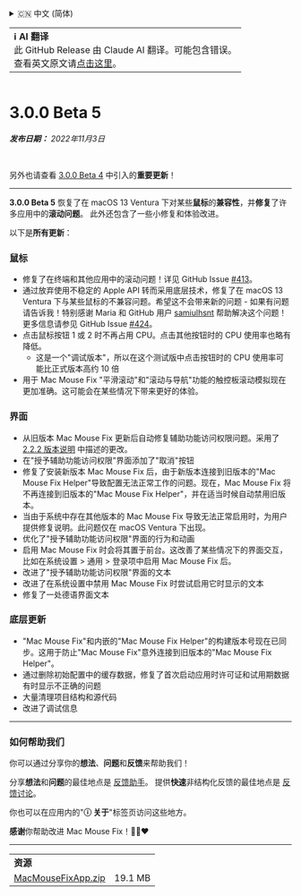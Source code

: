 <details>
<summary>🇨🇳 中文 (简体)</summary>

[🇬🇧 English (GitHub)](https://github.com/noah-nuebling/mac-mouse-fix/releases/tag/3.0.0-Beta-5)\
[🇦🇩 Català](https://redirect.macmousefix.com/?target=mmf-release&tag=3.0.0-Beta-5&locale=ca)\
[🇩🇪 Deutsch](https://redirect.macmousefix.com/?target=mmf-release&tag=3.0.0-Beta-5&locale=de)\
[🇪🇸 Español](https://redirect.macmousefix.com/?target=mmf-release&tag=3.0.0-Beta-5&locale=es)\
[🇫🇷 Français](https://redirect.macmousefix.com/?target=mmf-release&tag=3.0.0-Beta-5&locale=fr)\
[🇮🇩 Indonesia](https://redirect.macmousefix.com/?target=mmf-release&tag=3.0.0-Beta-5&locale=id)\
[🇮🇹 Italiano](https://redirect.macmousefix.com/?target=mmf-release&tag=3.0.0-Beta-5&locale=it)\
[🇭🇺 Magyar](https://redirect.macmousefix.com/?target=mmf-release&tag=3.0.0-Beta-5&locale=hu)\
[🇳🇱 Nederlands](https://redirect.macmousefix.com/?target=mmf-release&tag=3.0.0-Beta-5&locale=nl)\
[🇵🇱 Polski](https://redirect.macmousefix.com/?target=mmf-release&tag=3.0.0-Beta-5&locale=pl)\
[🇧🇷 Português (Brasil)](https://redirect.macmousefix.com/?target=mmf-release&tag=3.0.0-Beta-5&locale=pt-BR)\
[🇵🇹 Português (Portugal)](https://redirect.macmousefix.com/?target=mmf-release&tag=3.0.0-Beta-5&locale=pt-PT)\
[🇷🇴 Română](https://redirect.macmousefix.com/?target=mmf-release&tag=3.0.0-Beta-5&locale=ro)\
[🇸🇪 Svenska](https://redirect.macmousefix.com/?target=mmf-release&tag=3.0.0-Beta-5&locale=sv)\
[🇻🇳 Tiếng Việt](https://redirect.macmousefix.com/?target=mmf-release&tag=3.0.0-Beta-5&locale=vi)\
[🇹🇷 Türkçe](https://redirect.macmousefix.com/?target=mmf-release&tag=3.0.0-Beta-5&locale=tr)\
[🇨🇿 Čeština](https://redirect.macmousefix.com/?target=mmf-release&tag=3.0.0-Beta-5&locale=cs)\
[🇬🇷 Ελληνικά](https://redirect.macmousefix.com/?target=mmf-release&tag=3.0.0-Beta-5&locale=el)\
[🇷🇺 Русский](https://redirect.macmousefix.com/?target=mmf-release&tag=3.0.0-Beta-5&locale=ru)\
[🇺🇦 Українська](https://redirect.macmousefix.com/?target=mmf-release&tag=3.0.0-Beta-5&locale=uk)\
[🇮🇱 עברית](https://redirect.macmousefix.com/?target=mmf-release&tag=3.0.0-Beta-5&locale=he)\
[🇸🇦 العربية](https://redirect.macmousefix.com/?target=mmf-release&tag=3.0.0-Beta-5&locale=ar)\
[🇮🇳 हिन्दी](https://redirect.macmousefix.com/?target=mmf-release&tag=3.0.0-Beta-5&locale=hi)\
[🇹🇭 ไทย](https://redirect.macmousefix.com/?target=mmf-release&tag=3.0.0-Beta-5&locale=th)\
**🇨🇳 中文 (简体)**\
[🇨🇳 中文 (繁體)](https://redirect.macmousefix.com/?target=mmf-release&tag=3.0.0-Beta-5&locale=zh-Hant)\
[🇭🇰 中文（香港)](https://redirect.macmousefix.com/?target=mmf-release&tag=3.0.0-Beta-5&locale=zh-HK)\
[🇯🇵 日本語](https://redirect.macmousefix.com/?target=mmf-release&tag=3.0.0-Beta-5&locale=ja)\
[🇰🇷 한국어](https://redirect.macmousefix.com/?target=mmf-release&tag=3.0.0-Beta-5&locale=ko)\
[Help translate Mac Mouse Fix to different languages!](https://github.com/noah-nuebling/mac-mouse-fix/discussions/731)
</details>
<table align=><td>
<b>ℹ️ AI 翻译</b><br>
此 GitHub Release 由 Claude AI 翻译。可能包含错误。<br>
查看英文原文请<a href="https://github.com/noah-nuebling/mac-mouse-fix/releases/tag/3.0.0-Beta-5">点击这里</a>。
</td></table>

<table></table>

# 3.0.0 Beta 5
***发布日期：** 2022年11月3日*

<br>

另外也请查看 [3.0.0 Beta 4](https://redirect.macmousefix.com/?target=mmf-release&tag=3.0.0-Beta-4&locale=zh-Hans) 中引入的**重要更新**！

---

**3.0.0 Beta 5** 恢复了在 macOS 13 Ventura 下对某些**鼠标**的**兼容性**，并**修复**了许多应用中的**滚动问题**。
此外还包含了一些小修复和体验改进。

以下是**所有更新**：

### 鼠标

- 修复了在终端和其他应用中的滚动问题！详见 GitHub Issue [#413](https://github.com/noah-nuebling/mac-mouse-fix/issues/413)。
- 通过放弃使用不稳定的 Apple API 转而采用底层技术，修复了在 macOS 13 Ventura 下与某些鼠标的不兼容问题。希望这不会带来新的问题 - 如果有问题请告诉我！特别感谢 Maria 和 GitHub 用户 [samiulhsnt](https://github.com/samiulhsnt) 帮助解决这个问题！更多信息请参见 GitHub Issue [#424](https://github.com/noah-nuebling/mac-mouse-fix/issues/424)。
- 点击鼠标按钮 1 或 2 时不再占用 CPU。点击其他按钮时的 CPU 使用率也略有降低。
    - 这是一个"调试版本"，所以在这个测试版中点击按钮时的 CPU 使用率可能比正式版本高约 10 倍
- 用于 Mac Mouse Fix "平滑滚动"和"滚动与导航"功能的触控板滚动模拟现在更加准确。这可能会在某些情况下带来更好的体验。

### 界面

- 从旧版本 Mac Mouse Fix 更新后自动修复辅助功能访问权限问题。采用了 [2.2.2 版本说明](https://redirect.macmousefix.com/?target=mmf-release&tag=2.2.2&locale=zh-Hans) 中描述的更改。
- 在"授予辅助功能访问权限"界面添加了"取消"按钮
- 修复了安装新版本 Mac Mouse Fix 后，由于新版本连接到旧版本的"Mac Mouse Fix Helper"导致配置无法正常工作的问题。现在，Mac Mouse Fix 将不再连接到旧版本的"Mac Mouse Fix Helper"，并在适当时候自动禁用旧版本。
- 当由于系统中存在其他版本的 Mac Mouse Fix 导致无法正常启用时，为用户提供修复说明。此问题仅在 macOS Ventura 下出现。
- 优化了"授予辅助功能访问权限"界面的行为和动画
- 启用 Mac Mouse Fix 时会将其置于前台。这改善了某些情况下的界面交互，比如在系统设置 > 通用 > 登录项中启用 Mac Mouse Fix 后。
- 改进了"授予辅助功能访问权限"界面的文本
- 改进了在系统设置中禁用 Mac Mouse Fix 时尝试启用它时显示的文本
- 修复了一处德语界面文本

### 底层更新

- "Mac Mouse Fix"和内嵌的"Mac Mouse Fix Helper"的构建版本号现在已同步。这用于防止"Mac Mouse Fix"意外连接到旧版本的"Mac Mouse Fix Helper"。
- 通过删除初始配置中的缓存数据，修复了首次启动应用时许可证和试用期数据有时显示不正确的问题
- 大量清理项目结构和源代码
- 改进了调试信息

---

### 如何帮助我们

你可以通过分享你的**想法**、**问题**和**反馈**来帮助我们！

分享**想法**和**问题**的最佳地点是 [反馈助手](https://noah-nuebling.github.io/mac-mouse-fix-feedback-assistant/?type=bug-report)。
提供**快速**非结构化反馈的最佳地点是 [反馈讨论](https://github.com/noah-nuebling/mac-mouse-fix/discussions/366)。

你也可以在应用内的"**ⓘ 关于**"标签页访问这些地方。

**感谢**你帮助改进 Mac Mouse Fix！💙💛❤️

---

<table align="start">
<tr>
    <td colspan=2>
        <b>资源</b>
    </td>
</tr>
<tr>
    <td><a href="https://github.com/noah-nuebling/mac-mouse-fix/releases/download/3.0.0-Beta-5/MacMouseFixApp.zip">MacMouseFixApp.zip</a></td>
    <td>19.1 MB</td>
</tr>
</table>